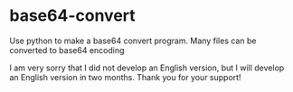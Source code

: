 # base64-convert
Use python to make a base64 convert program.   Many files can be converted to base64 encoding

I am very sorry that I did not develop an English version, but I will develop an English version in two months. Thank you for your support!
